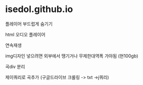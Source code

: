 # isedol.github.io

플레이어 부드럽게 숨기기

html 오디오 플레이어

연속재생

img디자인 넣으려면 외부에서 땡기거나 무제한대역폭 가야됨 (현100gb)

곡div 분리

제이쿼리로 곡추가
(구글드라이브 크롤링 -> txt ->j쿼리)
